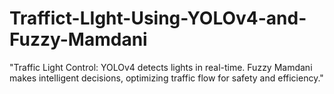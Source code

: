 # Traffict-LIght-Using-YOLOv4-and-Fuzzy-Mamdani
 "Traffic Light Control: YOLOv4 detects lights in real-time. Fuzzy Mamdani makes intelligent decisions, optimizing traffic flow for safety and efficiency."
